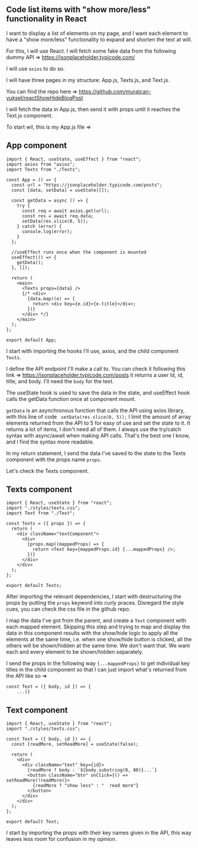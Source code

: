 ## Code list items with "show more/less" functionality in React

I want to display a list of elements on my page, and I want each element to have a "show more/less" functionality to expand and shorten the text at will.

For this, I will use React. I will fetch some fake data from the following dummy API => https://jsonplaceholder.typicode.com/

I will use `axios` to do so.

I will have three pages in my structure: App.js, Texts.js, and Text.js.

You can find the repo here => https://github.com/muratcan-yuksel/reactShowHideBlogPost

I will fetch the data in App.js, then send it with props until it reaches the Text.js component.

To start wil, this is my App.js file =>

## App component

```react
import { React, useState, useEffect } from "react";
import axios from "axios";
import Texts from "./Texts";

const App = () => {
  const url = "https://jsonplaceholder.typicode.com/posts";
  const [data, setData] = useState([]);

  const getData = async () => {
    try {
      const req = await axios.get(url);
      const res = await req.data;
      setData(res.slice(0, 5));
    } catch (error) {
      console.log(error);
    }
  };

  //useEffect runs once when the component is mounted
  useEffect(() => {
    getData();
  }, []);

  return (
    <main>
      <Texts props={data} />
      {/* <div>
        {data.map((e) => {
          return <div key={e.id}>{e.title}</div>;
        })}
      </div> */}
    </main>
  );
};

export default App;
```

I start with importing the hooks I'll use, axios, and the child component `Texts`.

I define the API endpoint I'll make a call to. You can check it following this link => https://jsonplaceholder.typicode.com/posts it returns a user Id, id, title, and body. I'll need the `body` for the text.

The useState hook is used to save the data in the state, and useEffect hook calls the getData function once at component mount.

`getData` is an asynchronous function that calls the API using axios library, with this line of code ` setData(res.slice(0, 5));` I limit the amount of array elements returned from the API to 5 for easy of use and set the state to it. It returns a lot of items, I don't need all of them. I always use the try/catch syntax with async/await when making API calls. That's the best one I know, and I find the syntax more readable.

In my return statement, I send the data I've saved to the state to the Texts component with the props name `props`.

Let's check the Texts component.

## Texts component

```react
import { React, useState } from "react";
import "./styles/texts.css";
import Text from "./Text";

const Texts = ({ props }) => {
  return (
    <div className="textComponent">
      <div>
        {props.map((mappedProps) => {
          return <Text key={mappedProps.id} {...mappedProps} />;
        })}
      </div>
    </div>
  );
};

export default Texts;
```

After importing the relevant dependencies, I start with destructuring the props by putting the `props` keyword into curly praces. Disregard the style cues, you can check the css file in the github repo.

I map the data I've got from the parent, and create a `Text` component with each mapped element. Skipping this step and trying to map and display the data in this component results with the show/hide logic to apply all the elements at the same time, i.e. when one show/hide button is clicked, all the others will be shown/hidden at the same time. We don't want that. We want each and every element to be shown/hidden separately.

I send the props in the following way `{...mappedProps}` to get individual key titles in the child component so that I can just import what's returned from the API like so =>

```react
const Text = ({ body, id }) => {
    ...)}
```

## Text component

```react
import { React, useState } from "react";
import "./styles/texts.css";

const Text = ({ body, id }) => {
  const [readMore, setReadMore] = useState(false);

  return (
    <div>
      <div className="text" key={id}>
        {readMore ? body : `${body.substring(0, 80)}...`}
        <button className="btn" onClick={() => setReadMore(!readMore)}>
          {readMore ? "show less" : "  read more"}
        </button>
      </div>
    </div>
  );
};

export default Text;
```

I start by importing the props with their key names given in the API, this way leaves less room for confusion in my opinion.
